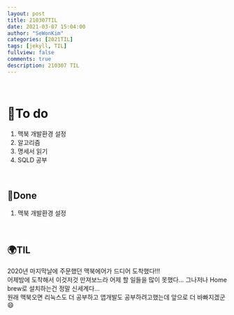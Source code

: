 ```yaml
---
layout: post
title: 210307TIL 
date: 2021-03-07 15:04:00
author: "SeWonKim"
categories: [2021TIL]
tags: [jekyll, TIL]
fullview: false
comments: true
description: 210307 TIL
---
```


&nbsp;
&nbsp;

# 🌱To do

1. 맥북 개발환경 설정
2. 알고리즘 
3. 명세서 읽기
4. SQLD 공부
   
&nbsp;
&nbsp;

## 🌳Done

1. 맥북 개발환경 설정

&nbsp;
&nbsp;

## 🌍TIL

2020년 마지막날에 주문했던 맥북에어가 드디어 도착했다!!!     
어제밤에 도착해서 이것저것 만져보느라 어제 할 일들을 많이 못했다... 그나저나 Home brew로 설치하는건 정말 신세계다...      
원래 맥북오면 리눅스도 더 공부하고 앱개발도 공부하려고했는데 앞으로 더 바빠지겠군😄
